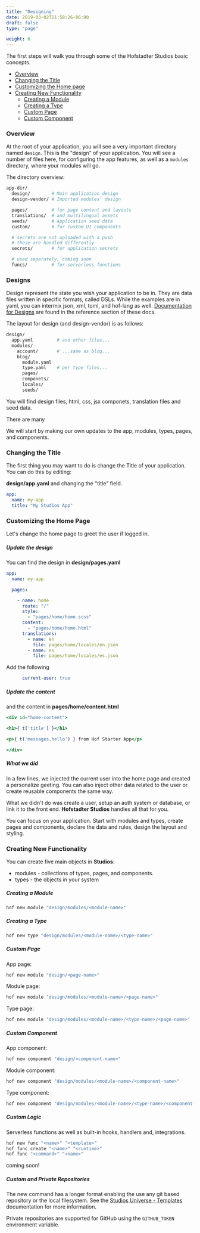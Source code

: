 ```yaml
---
title: "Designing"
date: 2019-03-02T11:58:26-06:00
draft: false
type: "page"

weight: 6
---
```


The first steps will walk you through some
of the Hofstadter Studios basic concepts.

- [Overview](#overview)
- [Changing the Title](#changing-the-title)
- [Customizing the Home page](#customizing-the-home-page)
- [Creating New Functionality](#creating-new-functionaliity)
  - [Creating a Module](#creating-a-module)
  - [Creating a Type](#creating-a-type)
  - [Custom Page](#custom-page)
  - [Custom Component](#custom-component)

### Overview

At the root of your application,
you will see a very important
directory named `design`.
This is the "design" of your application.
You will see a number of files here,
for configuring the app features,
as well as a `modules` directory,
where your modules will go.

The directory overview:

```sh
app-dir/
  design/        # Main application design
  design-vendor/ # Imported modules' design

  pages/         # for page content and layouts
  translations/  # and multilingual assets
  seeds/         # application seed data
  custom/        # for custom UI components

  # secrets are not uploaded with a push
  # these are handled differently
  secrets/       # for application secrets

  # used seperately, coming soon
  funcs/         # for serverless functions
```


### Designs

Design represent the state you wish your application to be in.
They are data files written in specific formats, called DSLs.
While the examples are in yaml, you can intermix json, xml, toml, and hof-lang as well.
[Documentation for Designs](/reference/designs) are found in the reference section of these docs.

The layout for design (and design-vendor) is as follows:

```sh
design/
  app.yaml         # and other files...
  modules/
    account/       # ...same as blog...
    blog/
      module.yaml
      type.yaml    # per type files...
      pages/
      componets/
      locales/
      seeds/
```

You will find design files, html, css, jsx componets, translation files and seed data.

There are many 

We will start by making our own updates to the app, modules, types, pages, and components.

### Changing the Title

The first thing you may want to do is
change the Title of your application.
You can do this by editing:

__design/app.yaml__ and changing the "title" field.

```yaml
app:
  name: my-app
  title: "My Studios App"
```

### Customizing the Home Page

Let's change the home page to
greet the user if logged in.

##### Update the design

You can find the design in __design/pages.yaml__

```yaml
app:
  name: my-app

  pages:

    - name: home
      route: "/"
      style:
        - "pages/home/home.scss"
      content:
        - "pages/home/home.html"
      translations:
        - name: en
          file: pages/home/locales/en.json
        - name: es
          file: pages/home/locales/es.json
```
Add the following
```yaml
      current-user: true
```

##### Update the content

and the content in __pages/home/content.html__

```jsx
<div id="home-content">

<h1>{ t('title') }</h1>

<p>{ t('messages.hello') } from Hof Starter App</p>

</div>
```

##### What we did

In a few lines,
we injected the current user into
the home page and created a personalize geeting.
You can also inject other data related to the user
or create reusable components the same way.

What we didn't do was create a user,
setup an auth system or database,
or link it to the front end.
__Hofstadter Studios__ handles all that for you.

You can focus on your application.
Start with modules and types,
create pages and components,
declare the data and rules,
design the layout and styling.


### Creating New Functionality

You can create five main objects in __Studios__:

- modules - collections of types, pages, and components.
- types - the objects in your system

##### Creating a Module

```sh
hof new module "design/modules/<module-name>"
```

##### Creating a Type

```sh
hof new type "design/modules/<module-name>/<type-name>"
```

##### Custom Page

App page:

```sh
hof new module "design/<page-name>"
```

Module page:

```sh
hof new module "design/modules/<module-name>/<page-name>"
```

Type page:

```sh
hof new module "design/modules/<module-name>/<type-name>/<page-name>"
```

##### Custom Component

App component:

```sh
hof new component "design/<component-name>"
```

Module component:

```sh
hof new component "design/modules/<module-name>/<component-name>"
```

Type component:

```sh
hof new component "design/modules/<module-name>/<type-name>/<component-name>"
```

##### Custom Logic

Serverless functions as well as built-in hooks, handlers and, integrations.

```sh
hof new func "<name>" "<template>"
hof func create "<name>" "<runtime>"
hof func "<command>" "<name>"
```

coming soon!


##### Custom and Private Repositories

The new command has a longer format enabling the use
any git based repository or the local filesystem.
See the [Studios Universe - Templates](/universe/templates) documentation for more information.

Private repositories are supported for GitHub using
the `GITHUB_TOKEN` environment variable.



